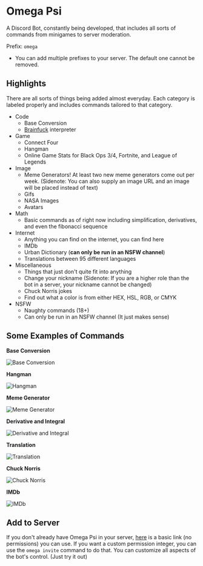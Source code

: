 # Omega Psi
A Discord Bot, constantly being developed, that includes all sorts of commands from minigames to server moderation.

Prefix: `omega `
  * You can add multiple prefixes to your server. The default one cannot be removed.

## Highlights
There are all sorts of things being added almost everyday.
Each category is labeled properly and includes commands tailored to that category.
  * Code
    * Base Conversion
    * [Brainfuck](https://en.wikipedia.org/wiki/Brainfuck) interpreter
  * Game
    * Connect Four
    * Hangman
    * Online Game Stats for Black Ops 3/4, Fortnite, and League of Legends
  * Image
    * Meme Generators! At least two new meme generators come out per week. (Sidenote: You can also supply an image URL and an image will be placed instead of text)
    * Gifs
    * NASA Images
    * Avatars
  * Math
    * Basic commands as of right now including simplification, derivatives, and even the fibonacci sequence
  * Internet
    * Anything you can find on the internet, you can find here
    * IMDb
    * Urban Dictionary (__can only be run in an NSFW channel__)
    * Translations between 95 different languages
  * Miscellaneous
    * Things that just don't quite fit into anything
    * Change your nickname (Sidenote: If you are a higher role than the bot in a server, your nickname cannot be changed)
    * Chuck Norris jokes
    * Find out what a color is from either HEX, HSL, RGB, or CMYK
  * NSFW
    * Naughty commands (18+)
    * Can only be run in an NSFW channel (It just makes sense)

## Some Examples of Commands

**Base Conversion**

![Base Conversion](omegaPsiCode.gif)

**Hangman**

![Hangman](omegaPsiHangman.gif)

**Meme Generator**

![Meme Generator](omegaPsiMemeGenerator.gif)

**Derivative and Integral**

![Derivative and Integral](omegaPsiDerivativeIntegral.gif)

**Translation**

![Translation](omegaPsiTranslate.gif)

**Chuck Norris**

![Chuck Norris](omegaPsiChuckNorris.gif)

**IMDb**

![IMDb](omegaPsiIMDB.gif)

## Add to Server
If you don't already have Omega Psi in your server, [here](https://discordapp.com/oauth2/authorize?scope=bot&client_id=503804826187071501&permissions=0) is a basic link (no permissions) you can use.
If you want a custom permission integer, you can use the `omega invite` command to do that. You can customize all aspects of the bot's control. (Just try it out)
